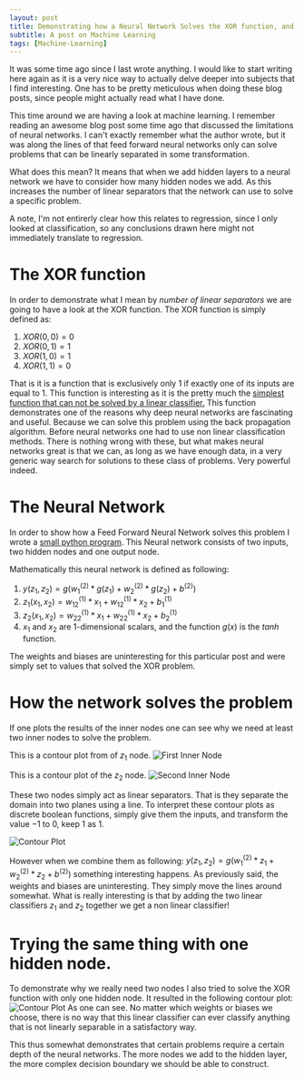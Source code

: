 ```yaml
---
layout: post
title: Demonstrating how a Neural Network Solves the XOR function, and why it has to have at least two inner nodes.
subtitle: A post on Machine Learning
tags: [Machine-Learning]
---
```

It was some time ago since I last wrote anything. I would like to start writing here again as it is a very nice way to actually delve deeper into subjects that I find interesting. One has to be pretty meticulous when doing these blog posts, since people might actually read what I have done.

This time around we are having a look at machine learning. I remember reading an awesome blog post some time ago that discussed the limitations of neural networks. I can't exactly remember what the author wrote, but it was along the lines of that feed forward neural networks only can solve problems that can be linearly separated in some transformation.

What does this mean? It means that when we add hidden layers to a neural network we have to consider how many hidden nodes we add. As this increases the number of linear separators that the network can use to solve a specific problem. 

A note, I'm not entirerly clear how this relates to regression, since I only looked at classification, so any conclusions drawn here might not immediately translate to regression.
# The XOR function 
In order to demonstrate what I mean by *number of linear separators* we are going to have a look at the XOR function. The XOR function is simply defined as:
1. $XOR(0,0) = 0$
2. $XOR(0,1) = 1$
3. $XOR(1,0) = 1$
4. $XOR(1,1) = 0$

That is it is a function that is exclusively only $1$ if exactly one of its inputs are equal to $1$. This function is interesting as it is the pretty much the [simplest function that can not be solved by a linear classifier.](http://www.ece.utep.edu/research/webfuzzy/docs/kk-thesis/kk-thesis-html/node19.html) This function demonstrates one of the reasons why deep neural networks are fascinating and useful. Because we can solve this problem using the back propagation algorithm. Before neural networks one had to use non linear classification methods. There is nothing wrong with these, but what makes neural networks great is that we can, as long as we have enough data, in a very generic way search for solutions to these class of problems. Very powerful indeed.

# The Neural Network
In order to show how a Feed Forward Neural Network solves this problem I wrote a [small python program](https://github.com/dachrillz/BlogPostNeuralNetworks/blob/master/xorneuralnetwork.py). This Neural network consists of two inputs, two hidden nodes and one output node. 

Mathematically this neural network is defined as following:
1. $y(z_1,z_2) = g(w_{1}^{(2)} * g(z_1) + w_{2}^{(2)} * g(z_2) + b^{(2)})$
2. $z_1(x_1,x_2) = w_{12}^{(1)} * x_1 + w_{12}^{(1)} * x_2 + b_1^{(1)}$
3. $z_2(x_1,x_2) = w_{22}^{(1)} * x_1 + w_{22}^{(1)} * x_2 + b_2^{(1)}$
4. $x_1$ and $x_2$ are $1$-dimensional scalars, and the function $g(x)$ is the *tanh* function.

The weights and biases are uninteresting for this particular post and were simply set to values that solved the XOR problem.

# How the network solves the problem
If one plots the results of the inner nodes one can see why we need at least two inner nodes to solve the problem.

This is a contour plot from of $z_1$ node.
![First Inner Node](https://raw.githubusercontent.com/dachrillz/dachrillz.github.io/master/img/xor/z1.png)

This is a contour plot of the $z_2$ node.
![Second Inner Node](https://raw.githubusercontent.com/dachrillz/dachrillz.github.io/master/img/xor/z2.png)

These two nodes simply act as linear separators. That is they separate the domain into two planes using a line.
To interpret these contour plots as discrete boolean functions, simply give them the inputs, and transform the value $-1$ to $0$, keep $1$ as $1$.

![Contour Plot](https://raw.githubusercontent.com/dachrillz/dachrillz.github.io/master/img/xor/Figure_1.png)

However when we combine them as following: 
$y(z_1,z_2) = g(w_{1}^{(2)} * z_1 + w_{2}^{(2)} * z_2 + b^{(2)})$
something interesting happens. As previously said, the weights and biases are uninteresting. They simply move the lines around somewhat. What is really interesting is that by adding the two linear classifiers $z_1$ and $z_2$ together we get a non linear classifier!

# Trying the same thing with one hidden node.
To demonstrate why we really need two nodes I also tried to solve the XOR function with only one hidden node. It resulted in the following contour plot:
![Contour Plot](https://raw.githubusercontent.com/dachrillz/dachrillz.github.io/master/img/xor/zsingle.png)
As one can see. No matter which weights or biases we choose, there is no way that this linear classifier can ever classify anything that is not linearly separable in a satisfactory way. 

This thus somewhat demonstrates that certain problems require a certain depth of the neural networks. The more nodes we add to the hidden layer, the more complex decision boundary we should be able to construct.
